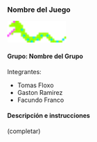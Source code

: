 ### Nombre del Juego

![capturaJuego](assets/bicho/0.png)

#### Grupo: Nombre del Grupo

Integrantes:

- Tomas Floxo 
- Gaston Ramirez
- Facundo Franco

#### Descripción e instrucciones

(completar)
